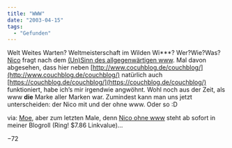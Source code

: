 ```yaml
---
title: "WWW"
date: "2003-04-15"
tags:
  - "Gefunden"
---
```


Welt Weites Warten? Weltmeisterschaft im Wilden Wi\*\*\*? Wer?Wie?Was? [Nico](http://lumma.de/) fragt nach dem [(Un)Sinn des allgegenwärtigen www](http://lumma.de/mt/archives/2003_04.html#000116 "Noch'n Blogg.: April 2003 Archives"). Mal davon abgesehen, dass hier neben [http://www.cocuhblog.de/couchblog/](http://www.couchblog.de/couchblog/) natürlich auch [https://couchblog.de/couchblog/](https://couchblog.de/couchblog/) funktioniert, habe ich’s mir irgendwie angwöhnt. Wohl noch aus der Zeit, als www **die** Marke aller Marken war. Zumindest kann man uns jetzt unterscheiden: der Nico mit und der ohne www. Oder so :D

via: [Moe](http://weblog.plasticthinking.org/index.php?itemid=253), aber zum letzten Male, denn [Nico ohne www](http://lumma.de) steht ab sofort in meiner Blogroll (Ring! $7.86 Linkvalue)…

−72
